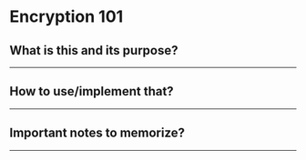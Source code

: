 # Encryption 101

## What is this and its purpose?

---

## How to use/implement that?

---

## Important notes to memorize?

---
